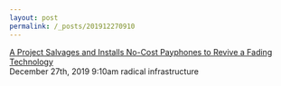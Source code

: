 ```yaml
---
layout: post
permalink: /_posts/201912270910
---
```


<a href=" https://hyperallergic.com/534709/a-project-salvages-and-installs-no-cost-payphones-to-revive-a-fading-technology/">
A Project Salvages and Installs No-Cost Payphones to Revive a Fading Technology                    </a>

<div id="footer">
<span id="timestamp"> December 27th, 2019 9:10am </span>
<span class="tag">radical infrastructure</span>
</div>
